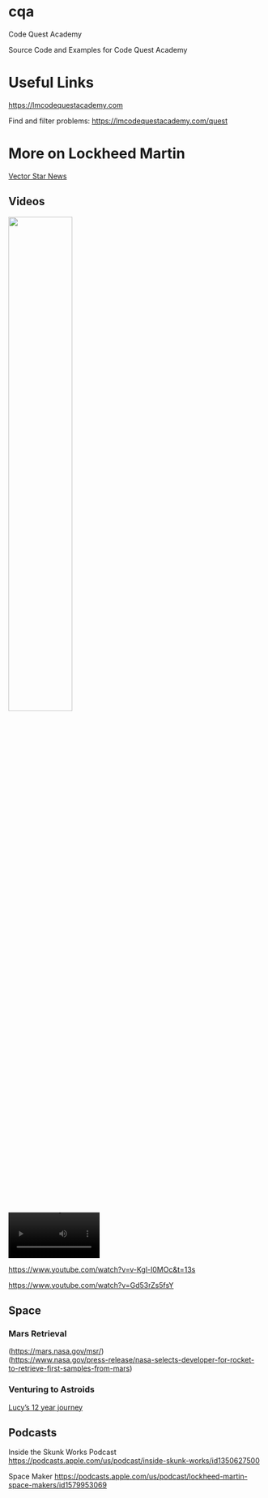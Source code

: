 # cqa
Code Quest Academy

Source Code and Examples for Code Quest Academy

# Useful Links
https://lmcodequestacademy.com

Find and filter problems: https://lmcodequestacademy.com/quest

# More on Lockheed Martin
[Vector Star News]([https://www.lockheedmartin.com/en-us/news/features/vector-star.html)

## Videos

[<img src="https://img.youtube.com/vi/eNKCVAgDYaA/maxresdefault.jpg" width="50%">](https://youtu.be/eNKCVAgDYaA&t=65s)

<video src='https://www.youtube.com/watch?v=eNKCVAgDYaA&t=65s' width=180 ></video>

https://www.youtube.com/watch?v=v-Kgl-I0MOc&t=13s

https://www.youtube.com/watch?v=Gd53rZs5fsY

## Space
### Mars Retrieval

(https://mars.nasa.gov/msr/) \
(https://www.nasa.gov/press-release/nasa-selects-developer-for-rocket-to-retrieve-first-samples-from-mars)

### Venturing to Astroids
[Lucy’s 12 year journey](https://www.nasa.gov/mission_pages/lucy/overview/index)


## Podcasts
Inside the Skunk Works Podcast
https://podcasts.apple.com/us/podcast/inside-skunk-works/id1350627500

Space Maker
https://podcasts.apple.com/us/podcast/lockheed-martin-space-makers/id1579953069

